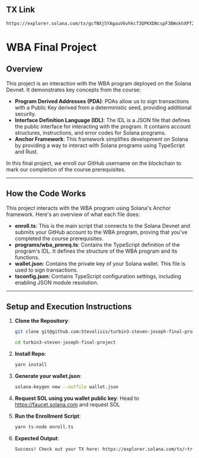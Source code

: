 ## TX Link
```bash 
https://explorer.solana.com/tx/gcfNXj5YAgauV6vhkc73QPKXDNcspF3BWskhXPf2AVYLJEfSdD9R6xkXj4U36yLsk1fHRmmawHRYgZJBv1FYdTQ?cluster=devnet
```

# WBA Final Project

## Overview
This project is an interaction with the WBA program deployed on the Solana Devnet. It demonstrates key concepts from the course:

- **Program Derived Addresses (PDA)**: PDAs allow us to sign transactions with a Public Key derived from a deterministic seed, providing additional security.
- **Interface Definition Language (IDL)**: The IDL is a JSON file that defines the public interface for interacting with the program. It contains account structures, instructions, and error codes for Solana programs.
- **Anchor Framework**: This framework simplifies development on Solana by providing a way to interact with Solana programs using TypeScript and Rust.

In this final project, we enroll our GitHub username on the blockchain to mark our completion of the course prerequisites.

---

## How the Code Works
This project interacts with the WBA program using Solana's Anchor framework. Here's an overview of what each file does:

- **enroll.ts**: This is the main script that connects to the Solana Devnet and submits your GitHub account to the WBA program, proving that you've completed the course prerequisites.
- **programs/wba_prereq.ts**: Contains the TypeScript definition of the program's IDL. It defines the structure of the WBA program and its functions.
- **wallet.json**: Contains the private key of your Solana wallet. This file is used to sign transactions.
- **tsconfig.json**: Contains TypeScript configuration settings, including enabling JSON module resolution.

---

## **Setup and Execution Instructions**

1. **Clone the Repository**:
   ```bash
   git clone git@github.com:Stevolisis/turbin3-steven-joseph-final-project.git
    ```
    ```bash 
    cd turbin3-steven-joseph-final-project
    ```

2. **Install Repo**:
   ```bash
   yarn install
    ```

3. **Generate your wallet.json**:
   ```bash
   solana-keygen new --outfile wallet.json
    ```

4. **Request SOL using you wallet public key**:
   Head to https://faucet.solana.com and request SOL

5. **Run the Enrollment Script**:
   ```bash
   yarn ts-node enroll.ts
    ```

6. **Expected Output**:
   ```bash
   Success! Check out your TX here: https://explorer.solana.com/tx/<transaction-hash>?cluster=devnet
    ```
    
